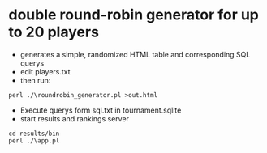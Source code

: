 # double round-robin generator for up to 20 players

* generates a simple, randomized HTML table and corresponding SQL querys
* edit players.txt
* then run:

```
perl ./\roundrobin_generator.pl >out.html
```

* Execute querys form sql.txt in tournament.sqlite
* start results and rankings server
```
cd results/bin
perl ./\app.pl
```

